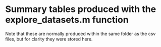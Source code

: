 # Summary tables produced with the explore_datasets.m function
Note that these are normally produced within the same folder as the csv files, but for clarity they were stored here.
